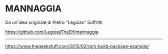 # MANNAGGIA

Da un'idea originale di Pietro "Legolas" Suffritti

https://github.com/LegolasTheElf/mannaggia


------------
https://www.thegeekstuff.com/2015/02/rpm-build-package-example/